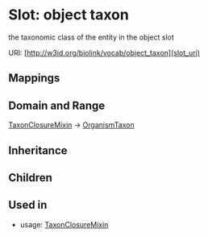 # Slot: object taxon


the taxonomic class of the entity in the object slot

URI: [http://w3id.org/biolink/vocab/object_taxon](slot_uri)
## Mappings

## Domain and Range

[TaxonClosureMixin](TaxonClosureMixin.md) -> [OrganismTaxon](OrganismTaxon.md)
## Inheritance

## Children

## Used in

 *  usage: [TaxonClosureMixin](TaxonClosureMixin.md)
